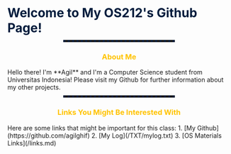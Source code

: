 <h1 style="color: #001D3D; font-weight: bold; margin: 10px auto;"> Welcome to My OS212's Github Page! </h1>

<hr style="border-style: dotted none none none; border-width: 5px; height: 0; width: 50%; color: #001d3d; margin: 10px auto;">

<h3 style="color: #FFC300; text-align:center;"> About Me </h3>
Hello there! I'm **Agil** and I'm a Computer Science student from Universitas Indonesia! Please visit my Github for further information about my other projects.

<hr style="border-style: dotted none none none; border-width: 5px; height: 0; width: 50%; color: #001d3d; margin: 10px auto;">

<h3 style="color: #FFC300; text-align:center;"> Links You Might Be Interested With</h3>
Here are some links that might be important for this class:
1. [My Github](https://github.com/agilghif)
2. [My Log](/TXT/mylog.txt)
3. [OS Materials Links](/links.md)
